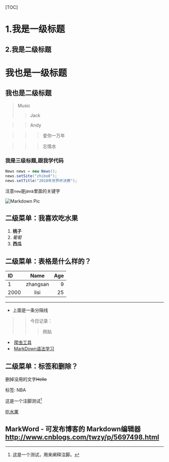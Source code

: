 [TOC]
# 1.我是一级标题
## 2.我是二级标题
我也是一级标题
============

我也是二级标题
------------
> Music
>> Jack

>> Andy

>>> 爱你一万年

>>> 忘情水

### 我是三级标题,跟我学代码

``` java
News news = new News();
news.setSite("zhibo8");
news.setTitle("2018年世界杯决赛");
```
注意``new``是java里面的关键字

![Markdown Pic](http://common.cnblogs.com/images/banner/banner-q-20170208.png, "flow on me.")

二级菜单：<span id="fruit">我喜欢吃水果</span>
------
1. **桃子**
2. *葡萄*
3. __西瓜__

二级菜单：表格是什么样的？
------

|   ID   |   Name   |   Age   |
|:------|:------:   |------:  |
|  1    | zhangsan  | 9    |
| 2000  | lisi      |  25    |

-------------------------
- 上面是一条分隔线

>>今日记录：
>>>网贴
+  [爬虫工具](http://www.cnblogs.com/ityouknow/p/5446199.html "抓取某一个网站的全部资源")
+  [MarkDown语法学习](http://www.cnblogs.com/crazyant007/p/4220066.html, "MarkDown学习")

二级菜单：标签和删除？
-------
删掉没用的文字~~Hello~~

标签: NBA

这是一个注脚测试[^footer1]

[吃水果](#fruit)

[^footer1]: 这是一个测试，用来阐释注脚。

MarkWord - 可发布博客的 Markdown编辑器 http://www.cnblogs.com/twzy/p/5697498.html
----
